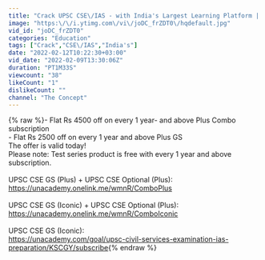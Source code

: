 ```yaml
---
title: "Crack UPSC CSE\/IAS - with India's Largest Learning Platform |  Call 8585858585 | Use Code - RBLIVE"
image: "https:\/\/i.ytimg.com\/vi\/joDC_frZDT0\/hqdefault.jpg"
vid_id: "joDC_frZDT0"
categories: "Education"
tags: ["Crack","CSE\/IAS","India's"]
date: "2022-02-12T10:22:30+03:00"
vid_date: "2022-02-09T13:30:06Z"
duration: "PT1M33S"
viewcount: "38"
likeCount: "1"
dislikeCount: ""
channel: "The Concept"
---
```

{% raw %}- Flat Rs 4500 off on every 1 year- and above Plus Combo subscription<br />- Flat Rs 2500 off on every 1 year and above Plus GS <br />The offer is valid today!<br />Please note: Test series product is free with every 1 year and above subscription.<br /><br />UPSC CSE GS (Plus) + UPSC CSE Optional (Plus):<br /><a rel="nofollow" target="blank" href="https://unacademy.onelink.me/wmnR/ComboPlus">https://unacademy.onelink.me/wmnR/ComboPlus</a><br /><br />UPSC CSE GS (Iconic) + UPSC CSE Optional (Plus):<br /><a rel="nofollow" target="blank" href="https://unacademy.onelink.me/wmnR/ComboIconic">https://unacademy.onelink.me/wmnR/ComboIconic</a><br /><br />UPSC CSE GS (Iconic):<br /><a rel="nofollow" target="blank" href="https://unacademy.com/goal/upsc-civil-services-examination-ias-preparation/KSCGY/subscribe">https://unacademy.com/goal/upsc-civil-services-examination-ias-preparation/KSCGY/subscribe</a>{% endraw %}
